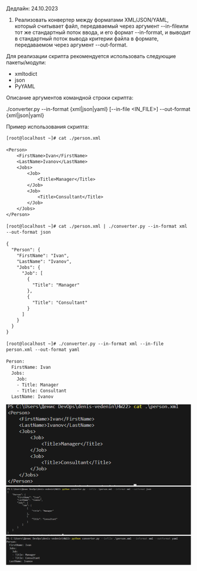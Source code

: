 Дедлайн: 24.10.2023

1. Реализовать конвертер между форматами XML/JSON/YAML, который считывает файл, передаваемый через аргумент --in-fileили тот же стандартный поток ввода, и его формат --in-format, и выводит в стандартный поток вывода критерии файла в формате, передаваемом через аргумент --out-format.

Для реализации скрипта рекомендуется использовать следующие пакеты/модули:

- xmltodict
- json
- PyYAML

Описание аргументов командной строки скрипта:

./converter.py --in-format {xml|json|yaml} [--in-file <IN_FILE>] --out-format {xml|json|yaml}

Пример использования скрипта:

```
[root@localhost ~]# cat ./person.xml

<Person>
    <FirstName>Ivan</FirstName>
    <LastName>Ivanov</LastName>
    <Jobs>
        <Job>
            <Title>Manager</Title>
        </Job>
        <Job>
            <Title>Consultant</Title>
        </Job>
    </Jobs>
</Person>

[root@localhost ~]# cat ./person.xml | ./converter.py --in-format xml --out-format json

{
  "Person": {
    "FirstName": "Ivan",
    "LastName": "Ivanov",
    "Jobs": {
      "Job": [
        {
          "Title": "Manager"
        },
        {
          "Title": "Consultant"
        }
      ]
    }
  }
}

[root@localhost ~]# ./converter.py --in-format xml --in-file person.xml --out-format yaml

Person:
  FirstName: Ivan
  Jobs:
    Job:
    - Title: Manager
    - Title: Consultant
  LastName: Ivanov
```

![](/HW22/screen/img1.PNG)
![](/HW22/screen/img2.PNG)
![](/HW22/screen/img3.PNG)
